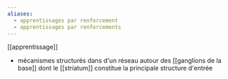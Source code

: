 ```yaml
---
aliases:
  - apprentissages par renforcement
  - apprentissages par renforcements
---
```

[[apprentissage]]

- mécanismes structurés dans d'un réseau autour des [[ganglions de la base]] dont le [[striatum]] constitue la principale structure d'entrée  